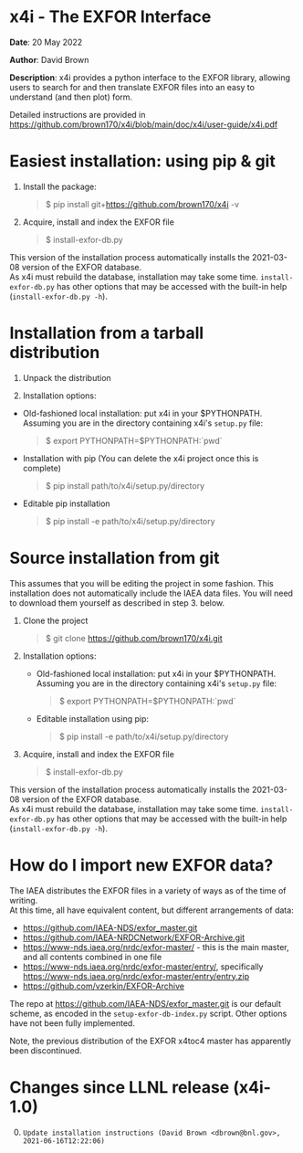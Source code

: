 x4i - The EXFOR Interface
=========================

**Date**:   20 May 2022

**Author**: David Brown

**Description**:
x4i provides a python interface to the EXFOR library, allowing users to
search for and then translate EXFOR files into an easy to understand (and then plot) form.

Detailed instructions are provided in https://github.com/brown170/x4i/blob/main/doc/x4i/user-guide/x4i.pdf


Easiest installation: using pip & git
=====================================
1. Install the package:

    > $ pip install git+https://github.com/brown170/x4i -v

2. Acquire, install and index the EXFOR file

    > $ install-exfor-db.py

This version of the installation process automatically installs the 2021-03-08 version of the EXFOR database.  
As x4i must rebuild the database, installation may take some time.  `install-exfor-db.py` has other options that 
may be accessed with the built-in help (`install-exfor-db.py -h`).


Installation from a tarball distribution
========================================

1. Unpack the distribution

2. Installation options:
  * Old-fashioned local installation: put x4i in your $PYTHONPATH.  Assuming you are in the directory containing x4i's `setup.py` file:
      > $ export PYTHONPATH=$PYTHONPATH:\`pwd\`

  * Installation with pip (You can delete the x4i project once this is complete)
      > $ pip install path/to/x4i/setup.py/directory

  * Editable pip installation
      > $ pip install -e path/to/x4i/setup.py/directory


Source installation from git
============================
This assumes that you will be editing the project in some fashion.
This installation does not automatically include the IAEA data files.
You will need to download them yourself as described in step 3. below.

1. Clone the project
   > $ git clone https://github.com/brown170/x4i.git

2. Installation options:
   * Old-fashioned local installation: put x4i in your $PYTHONPATH.  Assuming you are in the directory containing x4i's `setup.py` file:
     > $ export PYTHONPATH=$PYTHONPATH:\`pwd\`

   * Editable installation using pip:
     > $ pip install -e path/to/x4i/setup.py/directory

3. Acquire, install and index the EXFOR file

    > $ install-exfor-db.py

This version of the installation process automatically installs the 2021-03-08 version of the EXFOR database.  
As x4i must rebuild the database, installation may take some time.  `install-exfor-db.py` has other options that 
may be accessed with the built-in help (`install-exfor-db.py -h`).


How do I import new EXFOR data?
===============================
The IAEA distributes the EXFOR files in a variety of ways as of the time of writing.  
At this time, all have equivalent content, but different arrangements of data:
  - https://github.com/IAEA-NDS/exfor_master.git
  - https://github.com/IAEA-NRDCNetwork/EXFOR-Archive.git
  - https://www-nds.iaea.org/nrdc/exfor-master/ - this is the main master, and all contents combined in one file
  - https://www-nds.iaea.org/nrdc/exfor-master/entry/, specifically https://www-nds.iaea.org/nrdc/exfor-master/entry/entry.zip
  - https://github.com/vzerkin/EXFOR-Archive 

The repo at https://github.com/IAEA-NDS/exfor_master.git is our default scheme, as encoded in the 
`setup-exfor-db-index.py` script.  Other options have not been fully implemented.

Note, the previous distribution of the EXFOR x4toc4 master has apparently been discontinued.


Changes since LLNL release (x4i-1.0)
====================================

0.     Update installation instructions (David Brown <dbrown@bnl.gov>, 2021-06-16T12:22:06)
